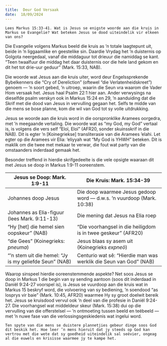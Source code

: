 ```yaml
---
title:  Deur God Versaak
date:  18/09/2024
---
```


`Lees Markus 15:33-41. Wat is Jesus se enigste woorde aan die kruis in Markus se Evangelie? Wat beteken Jesus se dood uiteindelik vir elkeen van ons?`

Die Evangelie volgens Markus beeld die kruis as ’n totale laagtepunt uit, beide in ’n liggaamlike en geestelike sin. Daardie Vrydag het ’n duisternis op Golgota neergedaal, vanaf die middaguur tot drieuur die namiddag se kant. “Teen twaalfuur die middag het daar duisternis oor die hele land gekom en dit het tot drie-uur geduur” (Mark. 15:33, NAB).

Die woorde wat Jesus aan die kruis uiter, word deur Engelssprekende Bybelkenners die “Cry of Dereliction” (oftewel “die Verlatenheidskreet”) genoem — ’n soort gebed, ’n uitroep, waarin die Seun vra waarom die Vader Hom versaak het. Jesus haal Psalm 22:1 hier aan. Ander verwysings na dieselfde psalm verskyn ook in Markus 15:24 en 29, ’n aanduiding dat die Skrif met die dood van Jesus in vervulling gegaan het. Selfs te midde van die mens se bose planne, kom die wil van God tot sy volle uitdrukking.

Jesus se woorde aan die kruis word in die oorspronklike Aramees oorgedra, met ’n meegaande vertaling. Die woorde wat as “my God, my God” vertaal is, is volgens die vers self “Eloï, Eloï” (AFR20, sonder skuinsskrif in die NAB). Dit is egter ’n [Koinegriekse] transliterasie van die Aramees ’elahi. Let egter op die Aramees vir Elia: ’eliyyah wat “My God is YHWH” beteken. Dit is maklik om die twee met mekaar te verwar, die fout wat party van die omstaanders inderdaad gemaak het.

Besonder treffend in hierdie skrifgedeelte is die vele opsigte waaraan dit met Jesus se doop in Markus 1:9-11 ooreenstem.

| Jesus se Doop: Mark. 1:9-11 | Die Kruis: Mark. 15:34-39 |
| --- | --- |
| Johannes doop Jesus | Die doop waarmee Jesus gedoop word — d.w.s. ’n vuurdoop (Mark. 10:38) |
| Johannes as Elia-figuur (lees Mark. 9:11-13) | Die mening dat Jesus na Elia roep |
| “Hy [het] die hemel sien oopskeur” (NAB) | “Die voorhangsel in die heiligdom is in twee geskeur” (AFR20) |
| “die Gees” (Koinegrieks: _pneuma_) | Jesus blaas sy asem uit (Koinegrieks _expneō_) |
| “’n stem uit die hemel: “Jy is my geliefde Seun” (NAB) | Centurio wat sê: “Hierdie man was werklik die Seun van God” (NAB) |

Waarop sinspeel hierdie ooreenstemmende aspekte? Net soos Jesus se doop in Markus 1 die begin van sy sending aantoon (soos dit inderdaad in Daniël 9:24-27 voorspel is), is Jesus se vuurdoop aan die kruis wat in Markus 15 beskryf word, die volvoering van sy bediening, ’n soendood “as losprys vir baie” (Mark. 10:45, AFR20) waarmee Hy sy groot doelwit bereik het. Jesus se kruisdood vervul ook ’n deel van die profesie in Daniël 9:24-27. Die voorhangsel wat middeldeur skeur (Mark. 15:38) dui op die vervulling van die offerstelsel — ’n ontmoeting tussen beeld en teëbeeld — met ’n nuwe fase van die verlossingsgeskiedenis wat ingelui word.

`Ten spyte van die mens se duistere plannetjies gebeur dinge soos God dit beskik het. Hoe leer ’n mens hieruit dat jy steeds op God kan vertrou met die wete dat sy goedheid uiteindelik sal seëvier, ongeag al die euwels en krisisse waarmee jy te kampe het.`